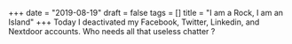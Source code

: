 +++
date = "2019-08-19"
draft = false
tags = []
title = "I am a Rock, I am an Island"
+++
Today I deactivated my Facebook, Twitter, Linkedin, and Nextdoor accounts. Who needs all that useless chatter ?